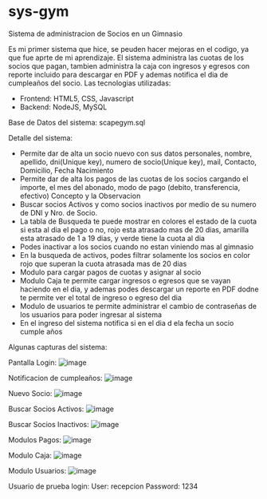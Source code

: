# sys-gym
Sistema de administracion de Socios en un Gimnasio

Es mi primer sistema que hice, se peuden hacer mejoras en el codigo, ya que fue aprte de mi aprendizaje.
El sistema administra las cuotas de los socios que pagan, tambien administra la caja con ingresos y egresos con reporte incluido para descargar en PDF y ademas notifica el dia de cumpleaños del socio.
Las tecnologias utilizadas:
- Frontend: HTML5, CSS, Javascript
- Backend: NodeJS, MySQL

Base de Datos del sistema: scapegym.sql

Detalle del sistema:
- Permite dar de alta un socio nuevo con sus datos personales, nombre, apellido, dni(Unique key), numero de socio(Unique key), mail, Contacto, Domicilio, Fecha Nacimiento
- Permite dar de alta los pagos de las cuotas de los socios cargando el importe, el mes del abonado, modo de pago (debito, transferencia, efectivo) Concepto y la Observacion 
- Buscar socios Activos y como socios inactivos por medio de su numero de DNI y Nro. de Socio.
- La tabla de Busqueda te puede mostrar en colores el estado de la cuota si esta al dia el pago o no, rojo esta atrasado mas de 20 dias, amarilla esta atrasado de 1 a 19 dias, y verde tiene la cuota al dia
- Podes inactivar a los socios cuando no estan viniendo mas al gimnasio
- En la busqueda de activos, podes filtrar solamente los socios en color rojo que superan la cuota atrasada mas de 20 dias
- Modulo para cargar pagos de cuotas y asignar al socio
- Modulo Caja te permite cargar ingresos o egresos que se vayan haciendo en el dia, y ademas podes descargar un reporte en PDF dodne te permite ver el total de ingreso o egreso del dia
- Modulo de usuarios te permite administrar el cambio de contraseñas de los usuarios para poder ingresar al sistema
- En el ingreso del sistema notifica si en el dia d ela fecha un socio cumple años

Algunas capturas del sistema:

Pantalla Login:
![image](https://github.com/marianos1988/sys-gym/assets/138610830/bc7460eb-5725-4620-b885-0e08509453e6)

Notificacion de cumpleaños:
![image](https://github.com/marianos1988/sys-gym/assets/138610830/6c2f336e-cb90-499b-a0fd-04835e0a8705)

Nuevo Socio:
![image](https://github.com/marianos1988/sys-gym/assets/138610830/c21efdb8-63c9-4c4e-be7b-16ed48e510ea)

Buscar Socios Activos:
![image](https://github.com/marianos1988/sys-gym/assets/138610830/99916105-e9f6-4982-be69-08c4d1db96c9)

Buscar Socios Inactivos:
![image](https://github.com/marianos1988/sys-gym/assets/138610830/a6be7c15-44ed-412e-a883-de42bcab8618)

Modulos Pagos:
![image](https://github.com/marianos1988/sys-gym/assets/138610830/683201fa-6465-44d3-82d0-d55974013b34)

Modulo Caja:
![image](https://github.com/marianos1988/sys-gym/assets/138610830/5461fc64-7187-4bf5-9512-1ba9f6caf34d)

Modulo Usuarios:
![image](https://github.com/marianos1988/sys-gym/assets/138610830/67221ee1-934d-424e-b2e4-cfcd5af38c47)


Usuario de prueba login:
User: recepcion
Password: 1234





